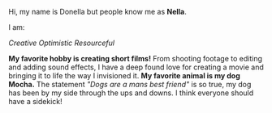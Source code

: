 Hi, my name is Donella but people know me as **Nella**. 

I am:

*Creative*
*Optimistic*
*Resourceful*

**My favorite hobby is creating short films!** From shooting footage to editing and adding sound effects, I have a deep found love for creating a movie and bringing it to life the way I invisioned it.  **My favorite animal is my dog Mocha.** The statement *"Dogs are a mans best friend"* is so true, my dog has been by my side through the ups and downs. I think everyone should have a sidekick!

